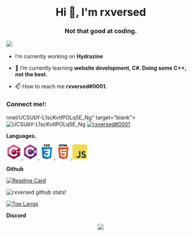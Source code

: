 <h1 align="center">Hi 👋, I'm rxversed</h1>
<h3 align="center">Not that good at coding.</h3>

![](https://komarev.com/ghpvc/?username=rxversedcode)

- I’m currently working on **Hydrazine**

- 🌱 I’m currently learning **website development, C#. Doing some C++, not the best.**

- 📫 How to reach me **rxversed#0001.**

<h3 align="left">Connect me!:</h3>
<p align="left">
nnel/UCSUbY-L1scKvtIPOLq5E_Ng" target="blank"><img align="center" src="https://cdn.jsdelivr.net/npm/simple-icons@3.0.1/icons/youtube.svg" alt="UCSUbY-L1scKvtIPOLq5E_Ng" height="30" width="40" /></a>
<a href="discord.com/invite/PC3KKzkP4h" target="blank"><img align="center" src="https://cdn.jsdelivr.net/npm/simple-icons@3.0.1/icons/discord.svg" alt="rxversed#0001" height="30" width="40" /></a>
</p>

<summary> <strong>Languages.</strong> </summary>
<p align="left"> <a href="https://www.w3schools.com/cpp/" target="_blank"> <img src="https://raw.githubusercontent.com/devicons/devicon/master/icons/cplusplus/cplusplus-original.svg" alt="cplusplus" width="40" height="40"/> </a> <a href="https://www.w3schools.com/cs/" target="_blank"> <img src="https://raw.githubusercontent.com/devicons/devicon/master/icons/csharp/csharp-original.svg" alt="csharp" width="40" height="40"/> </a> <a href="https://www.w3schools.com/css/" target="_blank"> <img src="https://raw.githubusercontent.com/devicons/devicon/master/icons/css3/css3-original-wordmark.svg" alt="css3" width="40" height="40"/> </a> <a href="https://www.w3.org/html/" target="_blank"> <img src="https://raw.githubusercontent.com/devicons/devicon/master/icons/html5/html5-original-wordmark.svg" alt="html5" width="40" height="40"/> </a> <a href="https://developer.mozilla.org/en-US/docs/Web/JavaScript" target="_blank"> <img src="https://raw.githubusercontent.com/devicons/devicon/master/icons/javascript/javascript-original.svg" alt="javascript" width="40" height="40"/> </a> </p>

<summary> <strong>Github</strong> </summary>

[![Readme Card](https://github-readme-stats.vercel.app/api/pin/?username=HydrazineClient&repo=Hydrazine&show_owner=true&theme=tokyonight)](https://github.com/HydrazineClient/Hydrazine)

![rxversed github stats!](https://github-readme-stats.vercel.app/api?username=rxversedcode&show_icons=true&theme=tokyonight) 


[![Top Langs](https://github-readme-stats.vercel.app/api/top-langs/?username=rxversedcode&theme=tokyonight)](https://github.com/anuraghazra/github-readme-stats)


<summary> <strong>Discord</strong> </summary>
 <p align="center">
  <img src="https://discord.c99.nl/widget/theme-3/563095907919331338.png" />
 </p>
